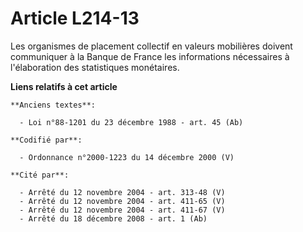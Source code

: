 # Article L214-13

Les organismes de placement collectif en valeurs mobilières doivent communiquer à la Banque de France les informations
nécessaires à l'élaboration des statistiques monétaires.

**Liens relatifs à cet article**

	**Anciens textes**:

	  - Loi n°88-1201 du 23 décembre 1988 - art. 45 (Ab)

	**Codifié par**:

	  - Ordonnance n°2000-1223 du 14 décembre 2000 (V)

	**Cité par**:

	  - Arrêté du 12 novembre 2004 - art. 313-48 (V)
	  - Arrêté du 12 novembre 2004 - art. 411-65 (V)
	  - Arrêté du 12 novembre 2004 - art. 411-67 (V)
	  - Arrêté du 18 décembre 2008 - art. 1 (Ab)

